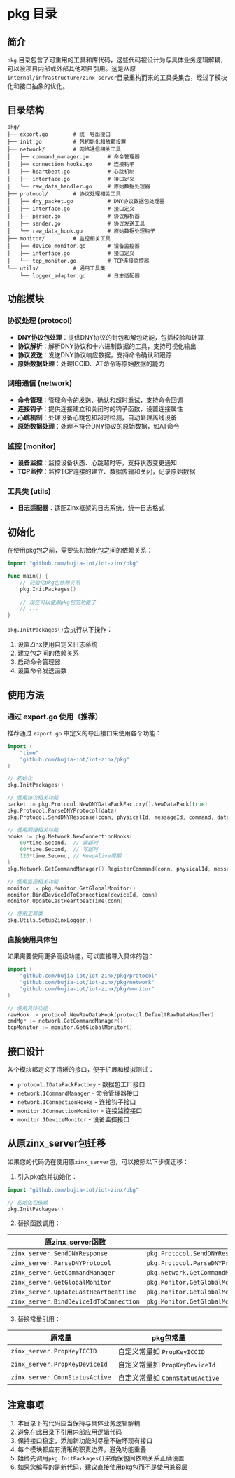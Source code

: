 # pkg 目录

## 简介

`pkg` 目录包含了可重用的工具和库代码，这些代码被设计为与具体业务逻辑解耦，可以被项目内部或外部其他项目引用。这是从原`internal/infrastructure/zinx_server`目录重构而来的工具类集合，经过了模块化和接口抽象的优化。

## 目录结构

```
pkg/
├── export.go        # 统一导出接口
├── init.go          # 包初始化和依赖设置
├── network/         # 网络通信相关工具
│   ├── command_manager.go      # 命令管理器
│   ├── connection_hooks.go     # 连接钩子
│   ├── heartbeat.go            # 心跳机制
│   ├── interface.go            # 接口定义
│   └── raw_data_handler.go     # 原始数据处理器
├── protocol/        # 协议处理相关工具
│   ├── dny_packet.go           # DNY协议数据包处理器
│   ├── interface.go            # 接口定义
│   ├── parser.go               # 协议解析器
│   ├── sender.go               # 协议发送工具
│   └── raw_data_hook.go        # 原始数据处理钩子
├── monitor/         # 监控相关工具
│   ├── device_monitor.go       # 设备监控器
│   ├── interface.go            # 接口定义
│   └── tcp_monitor.go          # TCP连接监控器
└── utils/           # 通用工具类
    └── logger_adapter.go       # 日志适配器
```

## 功能模块

### 协议处理 (protocol)

- **DNY协议包处理**：提供DNY协议的封包和解包功能，包括校验和计算
- **协议解析**：解析DNY协议和十六进制数据的工具，支持可视化输出
- **协议发送**：发送DNY协议响应数据，支持命令确认和跟踪
- **原始数据处理**：处理ICCID、AT命令等原始数据的能力

### 网络通信 (network)

- **命令管理**：管理命令的发送、确认和超时重试，支持命令回调
- **连接钩子**：提供连接建立和关闭时的钩子函数，设置连接属性
- **心跳机制**：处理设备心跳包和超时检测，自动处理离线设备
- **原始数据处理**：处理不符合DNY协议的原始数据，如AT命令

### 监控 (monitor)

- **设备监控**：监控设备状态、心跳超时等，支持状态变更通知
- **TCP监控**：监控TCP连接的建立、数据传输和关闭，记录原始数据

### 工具类 (utils)

- **日志适配器**：适配Zinx框架的日志系统，统一日志格式

## 初始化

在使用pkg包之前，需要先初始化包之间的依赖关系：

```go
import "github.com/bujia-iot/iot-zinx/pkg"

func main() {
    // 初始化pkg包依赖关系
    pkg.InitPackages()
    
    // 现在可以使用pkg包的功能了
    // ...
}
```

`pkg.InitPackages()`会执行以下操作：
1. 设置Zinx使用自定义日志系统
2. 建立包之间的依赖关系
3. 启动命令管理器
4. 设置命令发送函数

## 使用方法

### 通过 export.go 使用（推荐）

推荐通过 `export.go` 中定义的导出接口来使用各个功能：

```go
import (
    "time"
    "github.com/bujia-iot/iot-zinx/pkg"
)

// 初始化
pkg.InitPackages()

// 使用协议相关功能
packet := pkg.Protocol.NewDNYDataPackFactory().NewDataPack(true)
pkg.Protocol.ParseDNYProtocol(data)
pkg.Protocol.SendDNYResponse(conn, physicalId, messageId, command, data)

// 使用网络相关功能
hooks := pkg.Network.NewConnectionHooks(
    60*time.Second,  // 读超时
    60*time.Second,  // 写超时
    120*time.Second, // KeepAlive周期
)
pkg.Network.GetCommandManager().RegisterCommand(conn, physicalId, messageId, command, data)

// 使用监控相关功能
monitor := pkg.Monitor.GetGlobalMonitor()
monitor.BindDeviceIdToConnection(deviceId, conn)
monitor.UpdateLastHeartbeatTime(conn)

// 使用工具类
pkg.Utils.SetupZinxLogger()
```

### 直接使用具体包

如果需要使用更多高级功能，可以直接导入具体的包：

```go
import (
    "github.com/bujia-iot/iot-zinx/pkg/protocol"
    "github.com/bujia-iot/iot-zinx/pkg/network"
    "github.com/bujia-iot/iot-zinx/pkg/monitor"
)

// 使用具体功能
rawHook := protocol.NewRawDataHook(protocol.DefaultRawDataHandler)
cmdMgr := network.GetCommandManager()
tcpMonitor := monitor.GetGlobalMonitor()
```

## 接口设计

各个模块都定义了清晰的接口，便于扩展和模拟测试：

- `protocol.IDataPackFactory` - 数据包工厂接口
- `network.ICommandManager` - 命令管理器接口
- `network.IConnectionHooks` - 连接钩子接口
- `monitor.IConnectionMonitor` - 连接监控接口
- `monitor.IDeviceMonitor` - 设备监控接口

## 从原zinx_server包迁移

如果您的代码仍在使用原`zinx_server`包，可以按照以下步骤迁移：

1. 引入pkg包并初始化：
```go
import "github.com/bujia-iot/iot-zinx/pkg"

// 初始化包依赖
pkg.InitPackages()
```

2. 替换函数调用：

| 原zinx_server函数                      | pkg包函数                                                 |
| -------------------------------------- | --------------------------------------------------------- |
| `zinx_server.SendDNYResponse`          | `pkg.Protocol.SendDNYResponse`                            |
| `zinx_server.ParseDNYProtocol`         | `pkg.Protocol.ParseDNYProtocol`                           |
| `zinx_server.GetCommandManager`        | `pkg.Network.GetCommandManager`                           |
| `zinx_server.GetGlobalMonitor`         | `pkg.Monitor.GetGlobalMonitor`                            |
| `zinx_server.UpdateLastHeartbeatTime`  | `pkg.Monitor.GetGlobalMonitor().UpdateLastHeartbeatTime`  |
| `zinx_server.BindDeviceIdToConnection` | `pkg.Monitor.GetGlobalMonitor().BindDeviceIdToConnection` |

3. 替换常量引用：

| 原常量                         | pkg包常量                       |
| ------------------------------ | ------------------------------- |
| `zinx_server.PropKeyICCID`     | 自定义常量如 `PropKeyICCID`     |
| `zinx_server.PropKeyDeviceId`  | 自定义常量如 `PropKeyDeviceId`  |
| `zinx_server.ConnStatusActive` | 自定义常量如 `ConnStatusActive` |

## 注意事项

1. 本目录下的代码应当保持与具体业务逻辑解耦
2. 避免在此目录下引用内部应用逻辑代码
3. 保持接口稳定，添加新功能时尽量不破坏现有接口
4. 每个模块都应有清晰的职责边界，避免功能重叠
5. 始终先调用`pkg.InitPackages()`来确保包间依赖关系正确设置
6. 如果您编写的是新代码，建议直接使用pkg包而不是使用兼容层 